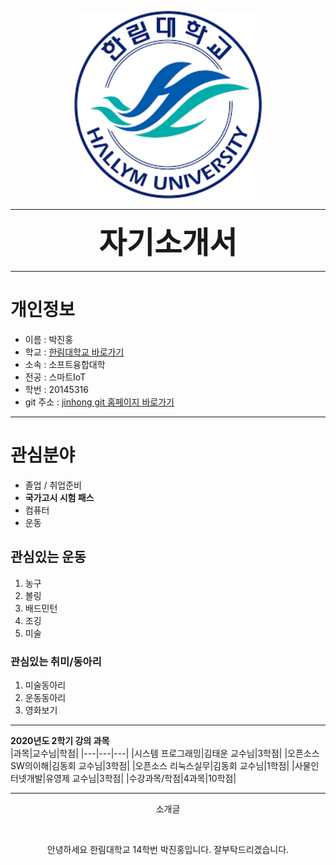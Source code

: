 <p align="center"><img src="/hallym.png" width="300" height="300"></p>  

---  
<p align="center"><STRONG><font size="7">
자기소개서
  </font></STRONG></p> 
   
---    
  
# 개인정보  
* 이름 : 박진홍  
* 학교 : [한림대학교 바로가기][hallym]
* 소속 : 소프트융합대학    
* 전공 : 스마트IoT  
* 학번 : 20145316 
* git 주소 : [jinhong git 홈페이지 바로가기][github]

---  
# 관심분야     
* 졸업 / 취업준비  
* **국가고시 시험 패스**   
* 컴퓨터  
* 운동    

## 관심있는 운동   
1. 농구
2. 볼링
3. 배드민턴
4. 조깅  
5. 미술  

### 관심있는 취미/동아리  
1. 미술동아리  
2. 운동동아리  
3. 영화보기  

---  

**2020년도 2학기 강의 과목**  
|과목|교수님|학점|
|---|---|---|
|시스템 프로그래밍|김태운 교수님|3학점|
|오픈소스 SW의이해|김동회 교수님|3학점|
|오픈소스 리눅스실무|김동회 교수님|1학점|
|사물인터넷개발|유영제 교수님|3학점|
|수강과목/학점|4과목|10학점|

---  
<p align="center">소개글</p>
</br>
<p align="center">안녕하세요 한림대학교 14학번 박진홍입니다. 잘부탁드리겠습니다.</p>

[hallym]:http://hallym.ac.kr
[github]:http://github.com/HallymhongE
